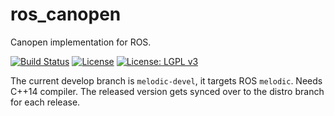 ros_canopen
===========

Canopen implementation for ROS.

[![Build Status](https://travis-ci.org/ros-industrial/ros_canopen.svg?branch=melodic-devel)](https://travis-ci.org/ros-industrial/ros_canopen)
[![License](https://img.shields.io/badge/License-BSD%203--Clause-blue.svg)](https://opensource.org/licenses/BSD-3-Clause)
[![License: LGPL v3](https://img.shields.io/badge/License-LGPL%20v3-blue.svg)](https://www.gnu.org/licenses/lgpl-3.0)

The current develop branch is `melodic-devel`, it targets ROS `melodic`. Needs C++14 compiler.
The released version gets synced over to the distro branch for each release.
